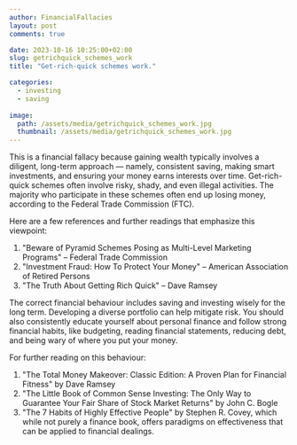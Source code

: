 ```yaml
---
author: FinancialFallacies
layout: post
comments: true

date: 2023-10-16 10:25:00+02:00  
slug: getrichquick_schemes_work
title: "Get-rich-quick schemes work."

categories:
  - investing
  - saving
  
image:
  path: /assets/media/getrichquick_schemes_work.jpg
  thumbnail: /assets/media/getrichquick_schemes_work.jpg
---
```


This is a financial fallacy because gaining wealth typically involves a diligent, long-term approach — namely, consistent saving, making smart investments, and ensuring your money earns interests over time. Get-rich-quick schemes often involve risky, shady, and even illegal activities. The majority who participate in these schemes often end up losing money, according to the Federal Trade Commission (FTC).

Here are a few references and further readings that emphasize this viewpoint:
1. "Beware of Pyramid Schemes Posing as Multi-Level Marketing Programs" – Federal Trade Commission
2. "Investment Fraud: How To Protect Your Money" – American Association of Retired Persons
3. "The Truth About Getting Rich Quick" – Dave Ramsey

The correct financial behaviour includes saving and investing wisely for the long term. Developing a diverse portfolio can help mitigate risk. You should also consistently educate yourself about personal finance and follow strong financial habits, like budgeting, reading financial statements, reducing debt, and being wary of where you put your money. 

For further reading on this behaviour:
1. "The Total Money Makeover: Classic Edition: A Proven Plan for Financial Fitness" by Dave Ramsey
2. "The Little Book of Common Sense Investing: The Only Way to Guarantee Your Fair Share of Stock Market Returns" by John C. Bogle
3. "The 7 Habits of Highly Effective People" by Stephen R. Covey, which while not purely a finance book, offers paradigms on effectiveness that can be applied to financial dealings.
